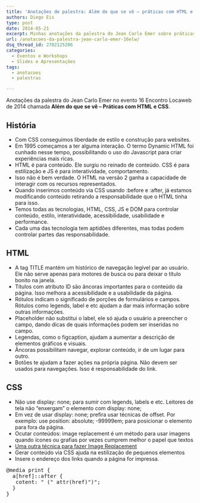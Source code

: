 ```yaml
---
title: 'Anotações de palestra: Além do que se vê – práticas com HTML e CSS'
authors: Diego Eis
type: post
date: 2014-05-21
excerpt: Minhas anotações da palestra do Jean Carlo Emer sobre práticas e truques com HTML e CSS.
url: /anotacoes-da-palestra-jean-carlo-emer-16elw/
dsq_thread_id: 2702125206
categories:
  - Eventos e Workshops
  - Slides e Apresentações
tags:
  - anotacoes
  - palestras

---
```

Anotações da palestra do Jean Carlo Emer no evento 16 Encontro Locaweb de 2014 chamada **Além do que se vê &#8211; Práticas com HTML e CSS**.



## História

  * Com CSS conseguimos liberdade de estilo e construção para websites.
  * Em 1995 começamos a ter alguma interação. O termo Dynamic HTML foi cunhado nesse tempo, possibilitando o uso do Javascript para criar experiências mais ricas.
  * HTML é para conteúdo. Ele surgiu no reinado de conteúdo. CSS é para estilização e JS é para interatividade, comportamento.
  * Isso não é bem verdade. O HTML na versão 2 ganha a capacidade de interagir com os recursos representados.
  * Quando inserimos conteúdo via CSS usando :before e :after, já estamos modificando conteúdo retirando a responsabilidade que o HTML tinha para isso.
  * Temos todas as tecnologias, HTML, CSS, JS e DOM para controlar conteúdo, estilo, interatividade, acessibilidade, usabilidade e performance.
  * Cada uma das tecnologia tem aptidões diferentes, mas todas podem controlar partes das responsabilidade.

## HTML

  * A tag TITLE mantém um histórico de navegação legível par ao usuário. Ele não serve apenas para motores de busca ou para deixar o título bonito na janela.
  * Títulos com atributo ID são âncoras importantes para o conteúdo da página. Isso melhora a acessibilidade e a usabilidade da página.
  * Rótulos indicam o significado de porções de formulários e campos. Rótulos como legends, label e etc ajudam a dar mais informação sobre outras informações.
  * Placeholder não substitui o label, ele só ajuda o usuário a preencher o campo, dando dicas de quais informações podem ser inseridas no campo.
  * Legendas, como o figcaption, ajudam a aumentar a descrição de elementos gráficos e visuais.
  * Âncoras possibilitam navegar, explorar conteúdo, ir de um lugar para outro.
  * Botões te ajudam a fazer ações na própria página. Não devem ser usados para navegações. Isso é responsabilidade do link.

## CSS

  * Não use display: none; para sumir com legends, labels e etc. Leitores de tela não &#8220;enxergam&#8221; o elemento com display: none;
  * Em vez de usar display: none; prefira usar técnicas de offset. Por exemplo: use position: absolute; -99999em; para posicionar o elemento para fora da página.
  * Ocutar conteúdos: image replacement é um método para usar imagens quando ícones ou grafias por vezes cumprem melhor o papel que textos
  * [Uma outra técnica para fazer Image Replacement][1]
  * Gerar conteúdo via CSS ajuda na estilização de pequenos elementos
  * Insere o endereço dos links quando a página for impressa.

<pre class="lang-css">@media print {
  a[href]::after {
   cotent: " (" attr(href)")";
  }
}
</pre>

 [1]: http://nicolasgallagher.com/another-css-image-replacement-technique